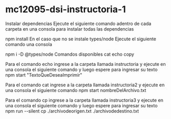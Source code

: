 # mc12095-dsi-instructoria-1
Instalar dependencias
Ejecute el siguiente comando adentro de cada carpeta en una consola para instalar todas las dependencias

npm install
En el caso que no se instale types/node
Ejecute el siguiente comando una consola

npm i -D @types/node
Comandos disponibles
cat
echo
copy

Para el comando echo ingrese a la carpeta llamada instructoria y ejecute en una consola el siguiente comando y luego espere para ingresar su texto
npm start "TextoQueDeseaImprimir"

Para el comando cat ingrese a la carpeta llamada instructoria2 y ejecute en una consola el siguiente comando
npm start nombreDelArchivo.txt

Para el comando cp ingrese a la carpeta llamada instructoria3 y ejecute en una consola el siguiente comando y luego espere para ingresar su texto
npm run --silent cp ./archivodeorigen.txt ./archivodedestino.txt
